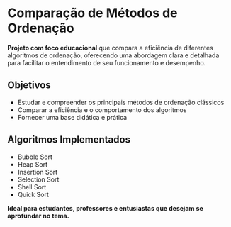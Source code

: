 <!DOCTYPE html>
<html lang="pt-BR">
<head>
  <meta charset="UTF-8">
  <title>Comparação de Métodos de Ordenação</title>
</head>
<body>
  <h1>Comparação de Métodos de Ordenação</h1>
  <p><strong>Projeto com foco educacional</strong> que compara a eficiência de diferentes algoritmos de ordenação, oferecendo uma abordagem clara e detalhada para facilitar o entendimento de seu funcionamento e desempenho.</p>

  <h2>Objetivos</h2>
  <ul>
    <li>Estudar e compreender os principais métodos de ordenação clássicos</li>
    <li>Comparar a eficiência e o comportamento dos algoritmos</li>
    <li>Fornecer uma base didática e prática</li>
  </ul>

  <h2>Algoritmos Implementados</h2>
  <ul>
    <li>Bubble Sort</li>
    <li>Heap Sort</li>
    <li>Insertion Sort</li>
    <li>Selection Sort</li>
    <li>Shell Sort</li>
    <li>Quick Sort</li>
  </ul>

  <p><strong>Ideal para estudantes, professores e entusiastas que desejam se aprofundar no tema.</strong></p>
</body>
</html>
